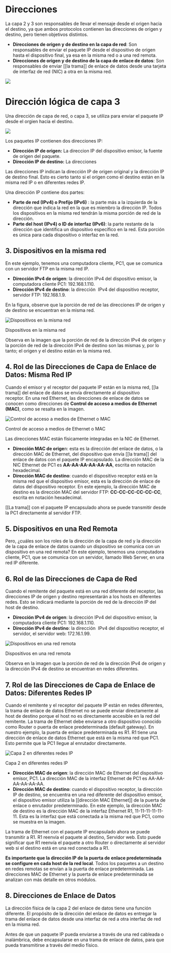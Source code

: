# Direcciones

La capa 2 y 3 son responsables de llevar el mensaje desde el origen hacia el destino, ya que ambos protocolos contienen las direcciones de origen y destino, pero tienen objetivos distintos.

-   **Direcciones de origen y de destino en la capa de red**: Son responsables de enviar el paquete IP desde el dispositivo de origen hasta el dispositivo final, ya esa en la misma red o a una red remota.
-   **Direcciones de origen y de destino de la capa de enlace de datos**: Son responsables de enviar [[la trama]] de enlace de datos desde una tarjeta de interfaz de red (NIC) a otra en la misma red.

![](https://ccnadesdecero.es/wp-content/uploads/2020/03/Direcci%C3%B3n-de-origen-y-direcci%C3%B3n-de-destino.png)

# Dirección lógica de capa 3

Una dirección de capa de red, o capa 3, se utiliza para enviar el paquete IP desde el orgien hacia el destino.

![](https://ccnadesdecero.es/wp-content/uploads/2020/03/Direcci%C3%B3n-l%C3%B3gica-de-capa-3.png)

Los paquetes IP contienen dos direcciones IP:

-   **Dirección IP de origen:** La direccion IP del dispositivo emisor, la fuente de origen del paquete.
-   **Dirección IP de destino:** La direcciones

Las direcciones IP indican la dirección IP de origen original y la dirección IP de destino final. Esto es cierto tanto si el origen como el destino están en la misma red IP o en diferentes redes IP.

Una dirección IP contiene dos partes:

-   **Parte de red (IPv4) o Prefijo (IPv6)** : la parte más a la izquierda de la dirección que indica la red en la que es miembro la dirección IP. Todos los dispositivos en la misma red tendrán la misma porción de red de la dirección.
-   **Parte del host (IPv4) o ID de interfaz (IPv6)**: la parte restante de la dirección que identifica un dispositivo específico en la red. Esta porción es única para cada dispositivo o interfaz en la red.

## 3. Dispositivos en la misma red

En este ejemplo, tenemos una computadora cliente, PC1, que se comunica con un servidor FTP en la misma red IP.

-   **Dirección IPv4 de origen**: la dirección IPv4 del dispositivo emisor, la computadora cliente PC1: 192.168.1.110.
-   **Dirección IPv4 de destino**: la dirección  IPv4 del dispositivo receptor, servidor FTP: 192.168.1.9.

En la figura, observe que la porción de red de las direcciones IP de origen y de destino se encuentran en la misma red.

![Dispositivos en la misma red](https://ccnadesdecero.es/wp-content/uploads/2020/03/Dispositivos-en-la-misma-red.png)

Dispositivos en la misma red

Observa en la imagen que la porción de red de la dirección IPv4 de origen y la porción de red de la dirección IPv4 de destino son las mismas y, por lo tanto; el origen y el destino están en la misma red.

## 4. Rol de las Direcciones de Capa de Enlace de Datos: Misma Red IP

Cuando el emisor y el receptor del paquete IP están en la misma red, [[la trama]] del enlace de datos se envía directamente al dispositivo receptor. En una red Ethernet, las direcciones de enlace de datos se conocen como direcciones de **Control de acceso a medios de Ethernet (MAC)**, como se resalta en la imagen.

![Control de acceso a medios de Ethernet o MAC](https://ccnadesdecero.es/wp-content/uploads/2020/03/Control-de-acceso-a-medios-de-Ethernet-o-MAC.png)

Control de acceso a medios de Ethernet o MAC

Las direcciones MAC están físicamente integradas en la NIC de Ethernet.

-   **Dirección MAC de orige**n: esta es la dirección del enlace de datos, o la dirección MAC de Ethernet, del dispositivo que envía [[la trama]] del enlace de datos con el paquete IP encapsulado. La dirección MAC de la NIC Ethernet de PC1 es **AA-AA-AA-AA-AA-AA**, escrita en notación hexadecimal.
-   **Dirección MAC de destino**: cuando el dispositivo receptor está en la misma red que el dispositivo emisor, esta es la dirección de enlace de datos del dispositivo receptor. En este ejemplo, la dirección MAC de destino es la dirección MAC del servidor FTP: **CC-CC-CC-CC-CC-CC**, escrita en notación hexadecimal.

[[La trama]] con el paquete IP encapsulado ahora se puede transmitir desde la PC1 directamente al servidor FTP.

## 5. Dispositivos en una Red Remota

Pero, ¿cuáles son los roles de la dirección de la capa de red y la dirección de la capa de enlace de datos cuando un dispositivo se comunica con un dispositivo en una red remota? En este ejemplo, tenemos una computadora cliente, PC1, que se comunica con un servidor, llamado Web Server, en una red IP diferente.

## 6. Rol de las Direcciones de Capa de Red

Cuando el remitente del paquete está en una red diferente del receptor, las direcciones IP de origen y destino representarán a los hosts en diferentes redes. Esto se indicará mediante la porción de red de la dirección IP del host de destino.

-   **Dirección IPv4 de origen**: la dirección IPv4 del dispositivo emisor, la computadora cliente PC1: 192.168.1.110.
-   **Dirección IPv4 de destino**: la dirección  IPv4 del dispositivo receptor, el servidor, el servidor web: 172.16.1.99.


![Dispositivos en una red remota](https://ccnadesdecero.es/wp-content/uploads/2020/03/Dispositivos-en-una-red-remota.png)

Dispositivos en una red remota

Observa en la imagen que la porción de red de la dirección IPv4 de origen y la dirección IPv4 de destino se encuentran en redes diferentes.

## 7. Rol de las Direcciones de Capa de Enlace de Datos: Diferentes Redes IP

Cuando el remitente y el receptor del paquete IP están en redes diferentes, la trama de enlace de datos Ethernet no se puede enviar directamente al host de destino porque el host no es directamente accesible en la red del remitente. La trama de Ethernet debe enviarse a otro dispositivo conocido como Router o puerta de enlace predeterminada (default gateway). En nuestro ejemplo, la puerta de enlace predeterminada es R1. R1 tiene una dirección de enlace de datos Ethernet que está en la misma red que PC1. Esto permite que la PC1 llegue al enrutador directamente.

![Capa 2 en diferentes redes IP](https://ccnadesdecero.es/wp-content/uploads/2020/03/Capa-2-en-diferentes-redes-IP.png)

Capa 2 en diferentes redes IP

-   **Dirección MAC de origen**: la dirección MAC de Ethernet del dispositivo emisor, PC1. La dirección MAC de la interfaz Ethernet de PC1 es AA-AA-AA-AA-AA-AA.
-   **Dirección MAC de destino**: cuando el dispositivo receptor, la dirección IP de destino, se encuentra en una red diferente del dispositivo emisor, el dispositivo emisor utiliza la [[dirección MAC Ethernet]] de la puerta de enlace o enrutador predeterminado. En este ejemplo, la dirección MAC de destino es la dirección MAC de la interfaz Ethernet R1, 11-11-11-11-11-11. Esta es la interfaz que está conectada a la misma red que PC1, como se muestra en la imagen.

La trama de Ethernet con el paquete IP encapsulado ahora se puede transmitir a R1. R1 reenvía el paquete al destino, Servidor web. Esto puede significar que R1 reenvía el paquete a otro Router o directamente al servidor web si el destino está en una red conectada a R1.

**Es importante que la dirección IP de la puerta de enlace predeterminada se configure en cada host de la red local**. Todos los paquetes a un destino en redes remotas se envían a la puerta de enlace predeterminada. Las direcciones MAC de Ethernet y la puerta de enlace predeterminada se analizan con más detalle en otros módulos.

## 8. Direcciones de Enlace de Datos

La dirección física de la capa 2 del enlace de datos tiene una función diferente. El propósito de la dirección del enlace de datos es entregar la trama del enlace de datos desde una interfaz de red a otra interfaz de red en la misma red.

Antes de que un paquete IP pueda enviarse a través de una red cableada o inalámbrica, debe encapsularse en una trama de enlace de datos, para que pueda transmitirse a través del medio físico.